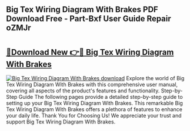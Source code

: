 ## Big Tex Wiring Diagram With Brakes PDF Download Free - Part-Bxf User Guide Repair oZMJr

# <h2><a href="http://dfj9ba.blite.top/?on=Big+Tex+Wiring+Diagram+With+Brakes">🔗Download New 👉🔴 Big Tex Wiring Diagram With Brakes</a></h2>

[![Big Tex Wiring Diagram With Brakes download](https://i.imgur.com/lujVjoI.png)](http://dfj9ba.blite.top/?on=Big+Tex+Wiring+Diagram+With+Brakes)
Explore the world of Big Tex Wiring Diagram With Brakes with this comprehensive user manual, covering all aspects of the product's features and functionality. Step-by-Step Guide The following pages provide a detailed step-by-step guide to setting up your Big Tex Wiring Diagram With Brakes. This remarkable Big Tex Wiring Diagram With Brakes offers a plethora of features to enhance your daily life. Thank You for Choosing Us! We appreciate your trust and support Big Tex Wiring Diagram With Brakes.
